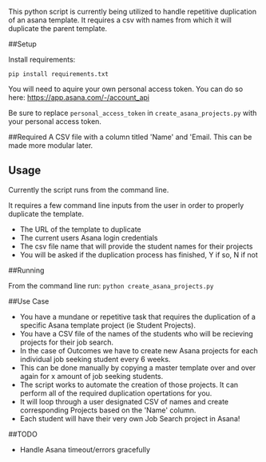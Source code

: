 This python script is currently being utilized to handle repetitive duplication of an asana template. 
It requires a csv with names from which it will duplicate the parent template.

##Setup

Install requirements:

`pip install requirements.txt`

You will need to aquire your own personal access token. You can do so here: https://app.asana.com/-/account_api

Be sure to replace `personal_access_token` in `create_asana_projects.py` with your personal access token.

##Required 
A CSV file with a column titled 'Name' and 'Email. This can be made more modular later.

## Usage
Currently the script runs from the command line.

It requires a few command line inputs from the user in order to properly duplicate the template.
* The URL of the template to duplicate
* The current users Asana login credentials
* The csv file name that will provide the student names for their projects
* You will be asked if the duplication process has finished, Y if so, N if not

##Running

From the command line run:
`python create_asana_projects.py`

##Use Case
* You have a mundane or repetitive task that requires the duplication of a specific Asana template project (ie Student Projects).
* You have a CSV file of the names of the students who will be recieving projects for their job search.
* In the case of Outcomes we have to create new Asana projects for each individual job seeking student every 6 weeks.
* This can be done manually by copying a master template over and over again for x amount of job seeking students.
* The script works to automate the creation of those projects. It can perform all of the required duplication opertations for you.
* It will loop through a user designated CSV of names and create corresponding Projects based on the 'Name' column.
* Each student will have their very own Job Search project in Asana!

##TODO
* Handle Asana timeout/errors gracefully


